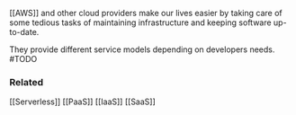 [[AWS]] and other cloud providers make our lives easier by taking care of some tedious tasks of maintaining infrastructure and keeping software up-to-date.

They provide different service models depending on developers needs.
#TODO 
### Related
[[Serverless]]
[[PaaS]]
[[IaaS]]
[[SaaS]]